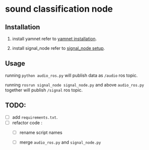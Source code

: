 # sound classification node

## Installation

1. install yamnet
  refer to [yamnet installation](./README-yamnet.md).

2. install signal_node
  refer to [signal_node setup](./signal_node/README.md).

## Usage

running `python audio_ros.py` will publish data as `/audio` ros topic.

running `rosrun signal_node signal_node.py` and above `audio_ros.py` together will publish `/signal` ros topic.


## TODO:

- [ ] add `requirements.txt`.
- [ ] refactor code : 
    - [ ] rename script names
    - [ ] merge `audio_ros.py` and `signal_node.py`

